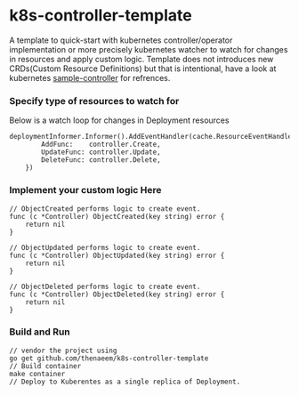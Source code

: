 # k8s-controller-template
A template to quick-start with kubernetes controller/operator implementation or more precisely kubernetes watcher to watch for changes in resources and apply custom logic. Template does not introduces new CRDs(Custom Resource Definitions) but that is intentional, have a look at kubernetes [sample-controller](https://github.com/kubernetes/sample-controller) for refrences.
### Specify type of resources to watch for
Below is a watch loop for changes in Deployment resources
```
deploymentInformer.Informer().AddEventHandler(cache.ResourceEventHandlerFuncs{
		AddFunc:    controller.Create,
		UpdateFunc: controller.Update,
		DeleteFunc: controller.Delete,
	})
```
### Implement your custom logic Here

```
// ObjectCreated performs logic to create event.
func (c *Controller) ObjectCreated(key string) error {
	return nil
}

// ObjectUpdated performs logic to create event.
func (c *Controller) ObjectUpdated(key string) error {
	return nil
}

// ObjectDeleted performs logic to create event.
func (c *Controller) ObjectDeleted(key string) error {
	return nil
}

```
### Build and Run

```
// vendor the project using
go get github.com/thenaeem/k8s-controller-template
// Build container
make container
// Deploy to Kuberentes as a single replica of Deployment.
```
